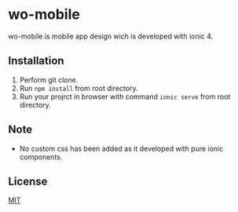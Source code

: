 # wo-mobile

wo-mobile is mobile app design wich is developed with ionic 4.

## Installation

1. Perform git clone.
2. Run ```npm install``` from root directory.
3. Run your projrct in browser with command ```ionic serve```
from root directory.

## Note
- No custom css has been added as it developed with pure ionic components.

## License
[MIT](https://choosealicense.com/licenses/mit/)
